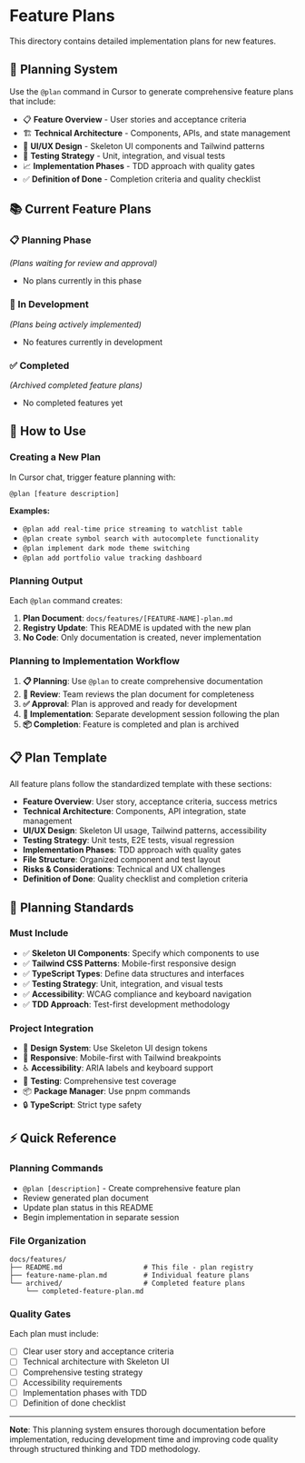 # Feature Plans

This directory contains detailed implementation plans for new features.

## 🎯 Planning System

Use the `@plan` command in Cursor to generate comprehensive feature plans that include:

- 📋 **Feature Overview** - User stories and acceptance criteria
- 🏗️ **Technical Architecture** - Components, APIs, and state management
- 🎨 **UI/UX Design** - Skeleton UI components and Tailwind patterns
- 🧪 **Testing Strategy** - Unit, integration, and visual tests
- 📈 **Implementation Phases** - TDD approach with quality gates
- ✅ **Definition of Done** - Completion criteria and quality checklist

## 📚 Current Feature Plans

### 📋 Planning Phase

_(Plans waiting for review and approval)_

- No plans currently in this phase

### 🔨 In Development

_(Plans being actively implemented)_

- No features currently in development

### ✅ Completed

_(Archived completed feature plans)_

- No completed features yet

## 🚀 How to Use

### Creating a New Plan

In Cursor chat, trigger feature planning with:

```
@plan [feature description]
```

**Examples:**

- `@plan add real-time price streaming to watchlist table`
- `@plan create symbol search with autocomplete functionality`
- `@plan implement dark mode theme switching`
- `@plan add portfolio value tracking dashboard`

### Planning Output

Each `@plan` command creates:

1. **Plan Document**: `docs/features/[FEATURE-NAME]-plan.md`
2. **Registry Update**: This README is updated with the new plan
3. **No Code**: Only documentation is created, never implementation

### Planning to Implementation Workflow

1. **📋 Planning**: Use `@plan` to create comprehensive documentation
2. **👀 Review**: Team reviews the plan document for completeness
3. **✅ Approval**: Plan is approved and ready for development
4. **🔨 Implementation**: Separate development session following the plan
5. **📦 Completion**: Feature is completed and plan is archived

## 📋 Plan Template

All feature plans follow the standardized template with these sections:

- **Feature Overview**: User story, acceptance criteria, success metrics
- **Technical Architecture**: Components, API integration, state management
- **UI/UX Design**: Skeleton UI usage, Tailwind patterns, accessibility
- **Testing Strategy**: Unit tests, E2E tests, visual regression
- **Implementation Phases**: TDD approach with quality gates
- **File Structure**: Organized component and test layout
- **Risks & Considerations**: Technical and UX challenges
- **Definition of Done**: Quality checklist and completion criteria

## 🔧 Planning Standards

### Must Include

- ✅ **Skeleton UI Components**: Specify which components to use
- ✅ **Tailwind CSS Patterns**: Mobile-first responsive design
- ✅ **TypeScript Types**: Define data structures and interfaces
- ✅ **Testing Strategy**: Unit, integration, and visual tests
- ✅ **Accessibility**: WCAG compliance and keyboard navigation
- ✅ **TDD Approach**: Test-first development methodology

### Project Integration

- 🎨 **Design System**: Use Skeleton UI design tokens
- 📱 **Responsive**: Mobile-first with Tailwind breakpoints
- ♿ **Accessibility**: ARIA labels and keyboard support
- 🧪 **Testing**: Comprehensive test coverage
- 📦 **Package Manager**: Use pnpm commands
- 🔒 **TypeScript**: Strict type safety

## ⚡ Quick Reference

### Planning Commands

- `@plan [description]` - Create comprehensive feature plan
- Review generated plan document
- Update plan status in this README
- Begin implementation in separate session

### File Organization

```
docs/features/
├── README.md                    # This file - plan registry
├── feature-name-plan.md         # Individual feature plans
└── archived/                    # Completed feature plans
    └── completed-feature-plan.md
```

### Quality Gates

Each plan must include:

- [ ] Clear user story and acceptance criteria
- [ ] Technical architecture with Skeleton UI
- [ ] Comprehensive testing strategy
- [ ] Accessibility requirements
- [ ] Implementation phases with TDD
- [ ] Definition of done checklist

---

**Note**: This planning system ensures thorough documentation before implementation, reducing development time and improving code quality through structured thinking and TDD methodology.
